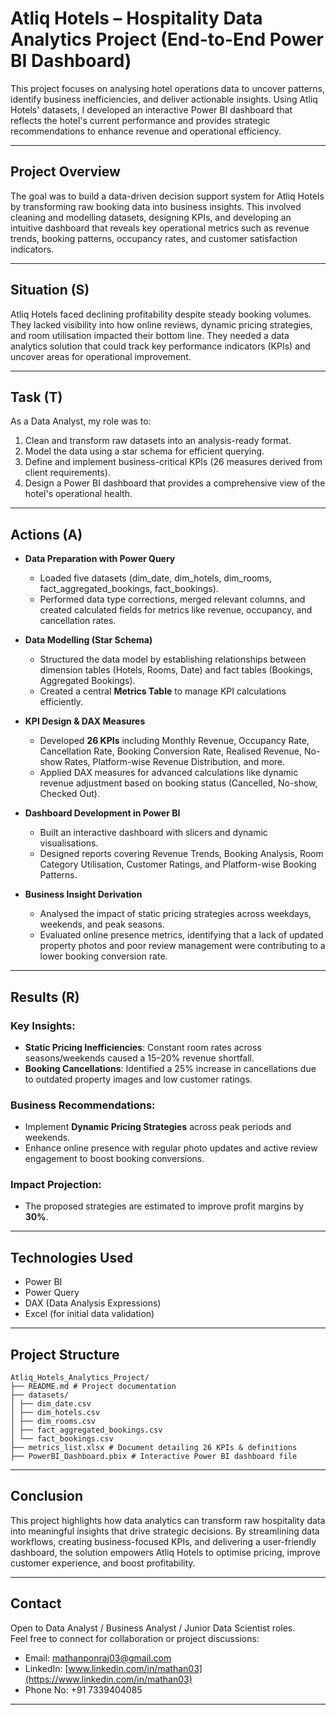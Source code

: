 # Atliq Hotels – Hospitality Data Analytics Project (End-to-End Power BI Dashboard)

This project focuses on analysing hotel operations data to uncover patterns, identify business inefficiencies, and deliver actionable insights. Using Atliq Hotels' datasets, I developed an interactive Power BI dashboard that reflects the hotel's current performance and provides strategic recommendations to enhance revenue and operational efficiency.

---

## Project Overview

The goal was to build a data-driven decision support system for Atliq Hotels by transforming raw booking data into business insights. This involved cleaning and modelling datasets, designing KPIs, and developing an intuitive dashboard that reveals key operational metrics such as revenue trends, booking patterns, occupancy rates, and customer satisfaction indicators.

---

## Situation (S)

Atliq Hotels faced declining profitability despite steady booking volumes. They lacked visibility into how online reviews, dynamic pricing strategies, and room utilisation impacted their bottom line. They needed a data analytics solution that could track key performance indicators (KPIs) and uncover areas for operational improvement.

---

## Task (T)

As a Data Analyst, my role was to:
1. Clean and transform raw datasets into an analysis-ready format.
2. Model the data using a star schema for efficient querying.
3. Define and implement business-critical KPIs (26 measures derived from client requirements).
4. Design a Power BI dashboard that provides a comprehensive view of the hotel's operational health.

---

## Actions (A)

- **Data Preparation with Power Query**  
  - Loaded five datasets (dim_date, dim_hotels, dim_rooms, fact_aggregated_bookings, fact_bookings).  
  - Performed data type corrections, merged relevant columns, and created calculated fields for metrics like revenue, occupancy, and cancellation rates.

- **Data Modelling (Star Schema)**  
  - Structured the data model by establishing relationships between dimension tables (Hotels, Rooms, Date) and fact tables (Bookings, Aggregated Bookings).  
  - Created a central **Metrics Table** to manage KPI calculations efficiently.

- **KPI Design & DAX Measures**  
  - Developed **26 KPIs** including Monthly Revenue, Occupancy Rate, Cancellation Rate, Booking Conversion Rate, Realised Revenue, No-show Rates, Platform-wise Revenue Distribution, and more.  
  - Applied DAX measures for advanced calculations like dynamic revenue adjustment based on booking status (Cancelled, No-show, Checked Out).

- **Dashboard Development in Power BI**  
  - Built an interactive dashboard with slicers and dynamic visualisations.  
  - Designed reports covering Revenue Trends, Booking Analysis, Room Category Utilisation, Customer Ratings, and Platform-wise Booking Patterns.

- **Business Insight Derivation**  
  - Analysed the impact of static pricing strategies across weekdays, weekends, and peak seasons.  
  - Evaluated online presence metrics, identifying that a lack of updated property photos and poor review management were contributing to a lower booking conversion rate.

---

## Results (R)

### Key Insights:
- **Static Pricing Inefficiencies**: Constant room rates across seasons/weekends caused a 15–20% revenue shortfall.
- **Booking Cancellations**: Identified a 25% increase in cancellations due to outdated property images and low customer ratings.
  
### Business Recommendations:
- Implement **Dynamic Pricing Strategies** across peak periods and weekends.
- Enhance online presence with regular photo updates and active review engagement to boost booking conversions.

### Impact Projection:
- The proposed strategies are estimated to improve profit margins by **30%**.

---

## Technologies Used

- Power BI  
- Power Query  
- DAX (Data Analysis Expressions)  
- Excel (for initial data validation)

---

## Project Structure

```
Atliq_Hotels_Analytics_Project/
├── README.md # Project documentation
├── datasets/
│ ├── dim_date.csv
│ ├── dim_hotels.csv
│ ├── dim_rooms.csv
│ ├── fact_aggregated_bookings.csv
│ └── fact_bookings.csv
├── metrics_list.xlsx # Document detailing 26 KPIs & definitions
├── PowerBI_Dashboard.pbix # Interactive Power BI dashboard file

```
---

## Conclusion

This project highlights how data analytics can transform raw hospitality data into meaningful insights that drive strategic decisions. By streamlining data workflows, creating business-focused KPIs, and delivering a user-friendly dashboard, the solution empowers Atliq Hotels to optimise pricing, improve customer experience, and boost profitability.

---

## Contact

Open to Data Analyst / Business Analyst / Junior Data Scientist roles.  
Feel free to connect for collaboration or project discussions:  
- Email: mathanponraj03@gmail.com  
- LinkedIn: [www.linkedin.com/in/mathan03](https://www.linkedin.com/in/mathan03)
- Phone No: +91 7339404085
---

